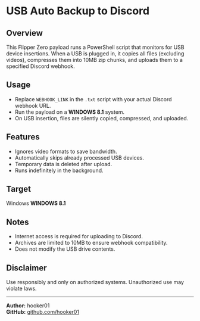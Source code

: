 # USB Auto Backup to Discord

## Overview  
This Flipper Zero payload runs a PowerShell script that monitors for USB device insertions. When a USB is plugged in, it copies all files (excluding videos), compresses them into 10MB zip chunks, and uploads them to a specified Discord webhook.

## Usage  
- Replace `WEBHOOK_LINK` in the `.txt` script with your actual Discord webhook URL.  
- Run the payload on a **WINDOWS 8.1** system.  
- On USB insertion, files are silently copied, compressed, and uploaded.  

## Features  
- Ignores video formats to save bandwidth.  
- Automatically skips already processed USB devices.  
- Temporary data is deleted after upload.  
- Runs indefinitely in the background.

## Target  
Windows **WINDOWS 8.1**

## Notes  
- Internet access is required for uploading to Discord.  
- Archives are limited to 10MB to ensure webhook compatibility.  
- Does not modify the USB drive contents.

## Disclaimer  
Use responsibly and only on authorized systems. Unauthorized use may violate laws.

---

**Author:** hooker01  
**GitHub:** [github.com/hooker01](https://github.com/hooker01)
